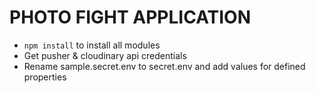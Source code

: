 # PHOTO FIGHT APPLICATION

*   `npm install` to install all modules
*   Get pusher & cloudinary api credentials
*   Rename sample.secret.env to secret.env and add values for defined properties
